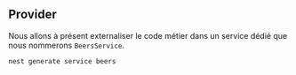 ## Provider

Nous allons à présent externaliser le code métier dans un service dédié que nous nommerons `BeersService`.

```shell
nest generate service beers
```

